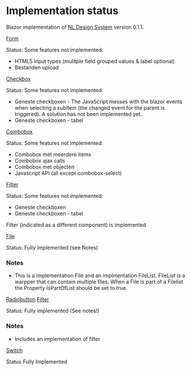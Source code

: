 # Implementation status
Blazor implementation of [NL Design System](https://nl-design-system.gitlab.io/nl-design-system/index.html) version 0.1.1. 

[Form](https://nl-design-system.gitlab.io/nl-design-system/componenten/form/index.html)

Status: Some features not implemented:
- HTML5 input types (mulitple field grouped values & label optional)
- Bestanden upload

[Checkbox](https://nl-design-system.gitlab.io/nl-design-system/componenten/checkbox/index.html)

Status: Some features not implemented:

- Geneste checkboxen - The JavaScript messes with the blazor events when selecting a subitem (the changed event for the parent is triggered). A solution has not been implemented yet.
- Geneste checkboxen - tabel

[Combobox](https://nl-design-system.gitlab.io/nl-design-system/componenten/combobox/index.html)

Status: Some features not implemented:
- Combobox met meerdere items
- Combobox ajax calls
- Combobox met objecten
- Javascript API (all except combobox-select)

[Filter](https://nl-design-system.gitlab.io/nl-design-system/componenten/filter/index.html)

Status: Some features not implemented:
- Geneste checkboxen
- Geneste checkboxen - tabel

Filter (indicated as a different component) is implemented

[File](https://nl-design-system.gitlab.io/nl-design-system/componenten/file/index.html)

Status: Fully implemented (see Notes)

### Notes
- This is a implementation File and an implmentation FileList. FileList is a warpper that can contain multiple files. When a File is part of a Filelist the Property IsPartOfList should be set to true.

[Radiobutton](https://nl-design-system.gitlab.io/nl-design-system/componenten/radio/index.html)
[Filter](https://nl-design-system.gitlab.io/nl-design-system/componenten/filter/index.html)

Status: Fully implemented (See notes!)

### Notes

- Includes an implementation of filter

[Switch](https://nl-design-system.gitlab.io/nl-design-system/componenten/switch/index.html)

Status Fully Implemented